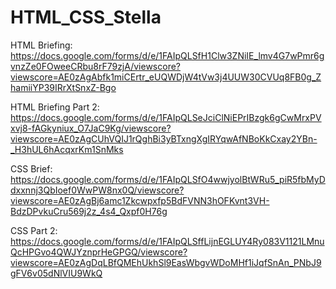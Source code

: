 # HTML_CSS_Stella

HTML Briefing:
https://docs.google.com/forms/d/e/1FAIpQLSfH1Clw3ZNiIE_lmv4G7wPmr6gvnzZe0FOweeCRbu8rF79zjA/viewscore?viewscore=AE0zAgAbfk1miCErtr_eUQWDjW4tVw3j4UUW30CVUq8FB0g_ZhamiiYP39IRrXtSnxZ-Bgo

HTML Briefing Part 2:
https://docs.google.com/forms/d/e/1FAIpQLSeJciClNiEPrIBzgk6gCwMrxPVxvj8-fAGkyniux_O7JaC9Kg/viewscore?viewscore=AE0zAgCUhVQIJ1rQghBi3yBTxngXgIRYqwAfNBoKkCxay2YBn-_H3hUL6hAcqxrKm1SnMks

CSS Brief:
https://docs.google.com/forms/d/e/1FAIpQLSfO4wwjyolBtWRu5_piR5fbMyDdxxnnj3QbIoef0WwPW8nx0Q/viewscore?viewscore=AE0zAgBj6amc1Zkcwpxfp5BdFVNN3hOFKvnt3VH-BdzDPvkuCru569j2z_4s4_Qxpf0H76g

CSS Part 2:
https://docs.google.com/forms/d/e/1FAIpQLSffLijnEGLUY4Ry083V1121LMnuQcHPGvo4QWJYznprHeGPGQ/viewscore?viewscore=AE0zAgDqLBfQMEhUkhSl9EasWbgvWDoMHf1iJqfSnAn_PNbJ9gFV6v05dNlVIU9WkQ
